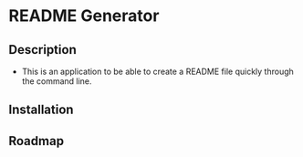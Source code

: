 # README Generator
## Description
  - This is an application to be able to create a README file quickly through the command line.
## Installation

## Roadmap
